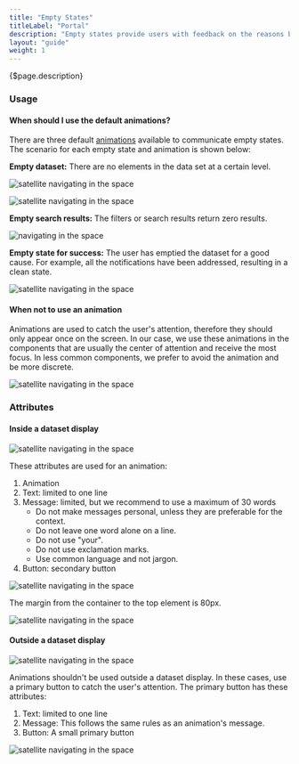 ```yaml
---
title: "Empty States"
titleLabel: "Portal"
description: "Empty states provide users with feedback on the reasons behind the empty state and what they can do to move out of the empty state."
layout: "guide"
weight: 1
---
```


<div class="page-description">{$page.description}</div>

### Usage

#### When should I use the default animations?

There are three default [animations](../designPrinciples/animations.html) available to communicate empty states. The scenario for each empty state and animation is shown below:

**Empty dataset:** There are no elements in the data set at a certain level.

![satellite navigating in the space](../../../images/DDisplayEmpty.jpg)

![satellite navigating in the space](../../../images/FormEmpty.jpg)

**Empty search results:** The filters or search results return zero results.

![ navigating in the space](../../../images/DDisplayEmptySearch.jpg)

**Empty state for success:** The user has emptied the dataset for a good cause. For example, all the notifications have been addressed, resulting in a clean state.

![satellite navigating in the space](../../../images/DDisplayEmptySuccess.jpg)

#### When not to use an animation

Animations are used to catch the user's attention, therefore they should only appear once on the screen. In our case, we use these animations in the components that are usually the center of attention and receive the most focus. In less common components, we prefer to avoid the animation and be more discrete.

![satellite navigating in the space](../../../images/EmptyStateNavigation.jpg)

### Attributes

#### Inside a dataset display

![satellite navigating in the space](../../../images/EmptyStateParts.jpg)

These attributes are used for an animation:

1. Animation
2. Text: limited to one line
3. Message: limited, but we recommend to use a maximum of 30 words
	* Do not make messages personal, unless they are preferable for the context.
	* Do not leave one word alone on a line.
	* Do not use "your".
	* Do not use exclamation marks.
	* Use common language and not jargon.
4. Button: secondary button

![satellite navigating in the space](../../../images/EmptyStateMetrics.jpg)

The margin from the container to the top element is 80px.

![satellite navigating in the space](../../../images/DDisplayEmptyMetrics.jpg)

#### Outside a dataset display

![satellite navigating in the space](../../../images/EmptyStateNavigationParts.jpg)

Animations shouldn't be used outside a dataset display. In these cases, use a primary button to catch the user's attention. The primary button has these attributes:

1. Text: limited to one line
2. Message: This follows the same rules as an animation's message.
3. Button: A small primary button

![satellite navigating in the space](../../../images/EmptyStateNavigationMetrics.jpg)
